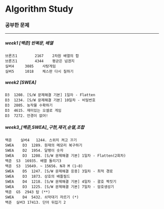 # Algorithm Study

### 공부한 문제
---

##### week1 [백준] 반복문, 배열
 	브론즈1		2167	2차원 배열의 합
	브론즈1	    4344	평균은 넘겠지
	실버4		3085	사탕게임
	실버5		1018 	체스판 다시 칠하기
	
##### week2 [SWEA]
	D3	1208. [S/W 문제해결 기본] 1일차 - Flatten
	D3	1234. [S/W 문제해결 기본] 10일차 - 비밀번호 
	D3	2805. 농작물 수확하기
	D3	4615. 재미있는 오셀로 게임
	D3	7272. 안경이 없어!
	
##### week3_[백준,SWEA]_구현,재귀,순열,조합
	백준    실버4	1244. 스위치 켜고 끄기
	SWEA	D3	1289. 원재의 메모리 복구하기
	SWEA	D2	1954. 달팽이 숫자
	SWEA	D3	1208. [S/W 문제해결 기본] 1일차 - Flatten(2회차)
	백준	S3	16935. 배열 돌리기3
	백준	S3	15649. ~ 15656. N과 M (1~8)
	SWEA	D5	1247. [S/W 문제해결 응용] 3일차 - 최적 경로
	SWEA	D3	1873. 상호의 배틀필드
	SWEA	D4	1218. [S/W 문제해결 기본] 4일차 - 괄호 짝짓기
	SWEA	D3	1225. [S/W 문제해결 기본] 7일차 - 암호생성기
	백준	G5	2943 탑 (**)
	SWEA	D4	5432. 쇠막대기 자르기 (*)
	백준	실버3	17413. 단어 뒤집기 2 

